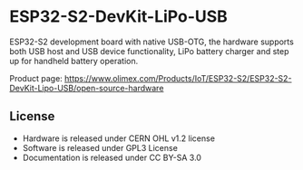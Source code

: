 # ESP32-S2-DevKit-LiPo-USB
ESP32-S2 development board with native USB-OTG, the hardware supports both USB host and USB device functionality, LiPo battery charger and step up for handheld battery operation.
 

Product page: https://www.olimex.com/Products/IoT/ESP32-S2/ESP32-S2-DevKit-Lipo-USB/open-source-hardware
## License
* Hardware is released under CERN OHL v1.2 license
* Software is released under GPL3 License
* Documentation is released under CC BY-SA 3.0

